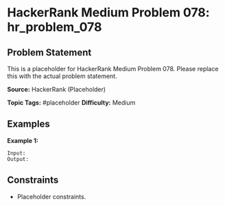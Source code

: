 # HackerRank Medium Problem 078: hr_problem_078

## Problem Statement

This is a placeholder for HackerRank Medium Problem 078.
Please replace this with the actual problem statement.

**Source:** HackerRank (Placeholder)

**Topic Tags:** #placeholder
**Difficulty:** Medium

## Examples

**Example 1:**

```
Input:
Output:
```

## Constraints

- Placeholder constraints.
